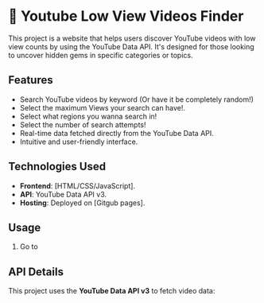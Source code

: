 
# 🎥 Youtube Low View Videos Finder

This project is a website that helps users discover YouTube videos with low view counts by using the YouTube Data API. It's designed for those looking to uncover hidden gems in specific categories or topics.

## Features
- Search YouTube videos by keyword (Or have it be completely random!)
- Select the maximum Views your search can have!.
- Select what regions you wanna search in!
- Select the number of search attempts!
- Real-time data fetched directly from the YouTube Data API.
- Intuitive and user-friendly interface.

## Technologies Used
- **Frontend**: [HTML/CSS/JavaScript].
- **API**: YouTube Data API v3.
- **Hosting**: Deployed on [Gitgub pages].

## Usage
1. Go to 

## API Details
This project uses the **YouTube Data API v3** to fetch video data:


